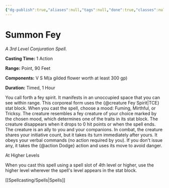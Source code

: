 ```yaml
---
{"dg-publish":true,"aliases":null,"tags":null,"done":true,"classes":null,"spellLevel":3,"school":"Conjuration","source":"TCE","permalink":"/spells/summon-fey/","dgHomeLink":false,"dgPassFrontmatter":true}
---
```


# Summon Fey
*A 3rd Level Conjuration Spell.*

**Casting Time:** 1 Action

**Range:** Point, 90 Feet

**Components:** V S M(a gilded flower worth at least 300 gp)

**Duration:** Timed, 1 Hour

You call forth a fey spirit. It manifests in an unoccupied space that you can see within range. This corporeal form uses the {@creature Fey Spirit|TCE} stat block. When you cast the spell, choose a mood: Fuming, Mirthful, or Tricksy. The creature resembles a fey creature of your choice marked by the chosen mood, which determines one of the traits in its stat block. The creature disappears when it drops to 0 hit points or when the spell ends.
The creature is an ally to you and your companions. In combat, the creature shares your initiative count, but it takes its turn immediately after yours. It obeys your verbal commands (no action required by you). If you don't issue any, it takes the {@action Dodge} action and uses its move to avoid danger.

At Higher Levels

When you cast this spell using a spell slot of 4th level or higher, use the higher level wherever the spell's level appears in the stat block.

[[Spellcasting/Spells|Spells]]